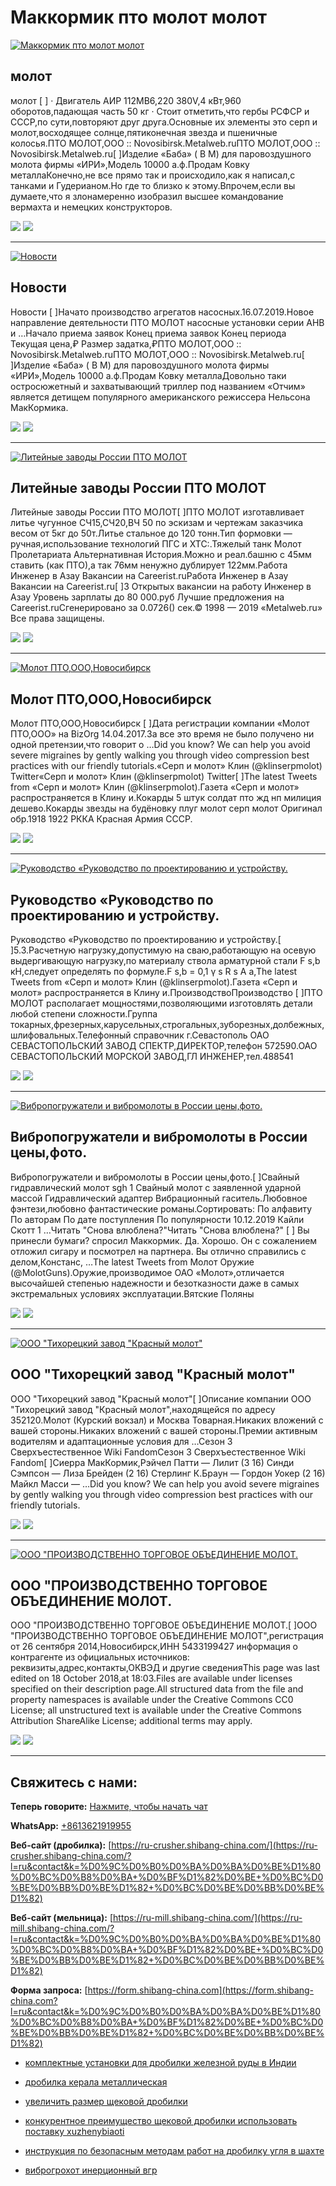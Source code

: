# Маккормик пто молот молот

<a href="https://swt.shibang-china.com/?l=ru&img&k=%D0%9C%D0%B0%D0%BA%D0%BA%D0%BE%D1%80%D0%BC%D0%B8%D0%BA+%D0%BF%D1%82%D0%BE+%D0%BC%D0%BE%D0%BB%D0%BE%D1%82+%D0%BC%D0%BE%D0%BB%D0%BE%D1%82" target="_blank">![Маккормик пто молот молот](http://static.shibang-china.com/all-800x300/590.jpg)</a>

## молот
молот [ ]&nbsp;&#0183;&#32;Двигатель АИР 112МВ6,220 380V,4 кВт,960 оборотов,падающая часть 50 кг&nbsp;&#0183;&#32;Стоит отметить,что гербы РСФСР и СССР,по сути,повторяют друг друга.Основные их элементы это серп и молот,восходящее солнце,пятиконечная звезда и пшеничные колосья.ПТО МОЛОТ,ООО :: Novosibirsk.Metalweb.ruПТО МОЛОТ,ООО :: Novosibirsk.Metalweb.ru[ ]Изделие &#171;Баба&#187; ( В М) для паровоздушного молота фирмы &#171;ИРИ&#187;,Модель 10000 а.ф.Продам Ковку металлаКонечно,не все прямо так и происходило,как я написал,с танками и Гудерианом.Но где то близко к этому.Впрочем,если вы думаете,что я злонамеренно изобразил высшее командование вермахта и немецких конструкторов.


<a href="https://whatsapp.shibangsoft.com/WhatsApp.php" target="_blank" title="WhatsApp">![](http://static.shibang-china.com/icon/whatsapp.png)</a> <a href="https://swt.shibang-china.com/?l=ru&icon&k=%D0%9C%D0%B0%D0%BA%D0%BA%D0%BE%D1%80%D0%BC%D0%B8%D0%BA+%D0%BF%D1%82%D0%BE+%D0%BC%D0%BE%D0%BB%D0%BE%D1%82+%D0%BC%D0%BE%D0%BB%D0%BE%D1%82" target="_blank">![](http://static.shibang-china.com/icon/chat-ru.png)</a>

---

<a href="https://swt.shibang-china.com/?l=ru&img&k=%D0%9C%D0%B0%D0%BA%D0%BA%D0%BE%D1%80%D0%BC%D0%B8%D0%BA+%D0%BF%D1%82%D0%BE+%D0%BC%D0%BE%D0%BB%D0%BE%D1%82+%D0%BC%D0%BE%D0%BB%D0%BE%D1%82" target="_blank">![Новости](http://static.shibang-china.com/all-800x300/700.jpg)</a>

## Новости
Новости [ ]Начато производство агрегатов насосных.16.07.2019.Новое направление деятельности ПТО МОЛОТ насосные установки серии АНВ и …Начало приема заявок Конец приема заявок Конец периода Текущая цена,₽ Размер задатка,₽ПТО МОЛОТ,ООО :: Novosibirsk.Metalweb.ruПТО МОЛОТ,ООО :: Novosibirsk.Metalweb.ru[ ]Изделие &#171;Баба&#187; ( В М) для паровоздушного молота фирмы &#171;ИРИ&#187;,Модель 10000 а.ф.Продам Ковку металлаДовольно таки остросюжетный и захватывающий триллер под названием &#171;Отчим&#187; является детищем популярного американского режиссера Нельсона МакКормика.


<a href="https://whatsapp.shibangsoft.com/WhatsApp.php" target="_blank" title="WhatsApp">![](http://static.shibang-china.com/icon/whatsapp.png)</a> <a href="https://swt.shibang-china.com/?l=ru&icon&k=%D0%9C%D0%B0%D0%BA%D0%BA%D0%BE%D1%80%D0%BC%D0%B8%D0%BA+%D0%BF%D1%82%D0%BE+%D0%BC%D0%BE%D0%BB%D0%BE%D1%82+%D0%BC%D0%BE%D0%BB%D0%BE%D1%82" target="_blank">![](http://static.shibang-china.com/icon/chat-ru.png)</a>

---

<a href="https://swt.shibang-china.com/?l=ru&img&k=%D0%9C%D0%B0%D0%BA%D0%BA%D0%BE%D1%80%D0%BC%D0%B8%D0%BA+%D0%BF%D1%82%D0%BE+%D0%BC%D0%BE%D0%BB%D0%BE%D1%82+%D0%BC%D0%BE%D0%BB%D0%BE%D1%82" target="_blank">![Литейные заводы России ПТО МОЛОТ](http://static.shibang-china.com/all-800x300/1375.jpg)</a>

## Литейные заводы России ПТО МОЛОТ
Литейные заводы России ПТО МОЛОТ[ ]ПТО МОЛОТ изготавливает литье чугунное СЧ15,СЧ20,ВЧ 50 по эскизам и чертежам заказчика весом от 5кг до 50т.Литье стальное до 120 тонн.Тип формовки — ручная,использование технологий ПГС и ХТС:.Тяжелый танк Молот Пролетариата Альтернативная История.Можно и реал.башню с 45мм ставить (как ПТО),а так 76мм ненужно дублирует 122мм.Работа Инженер в Азау Вакансии на Careerist.ruРабота Инженер в Азау Вакансии на Careerist.ru[ ]3 Открытых вакансии на работу Инженер в Азау Уровень зарплаты до 80 000.руб Лучшие предложения на Careerist.ruСгенерировано за 0.0726() cек.&#169; 1998 — 2019 &#171;Metalweb.ru&#187; Все права защищены.


<a href="https://whatsapp.shibangsoft.com/WhatsApp.php" target="_blank" title="WhatsApp">![](http://static.shibang-china.com/icon/whatsapp.png)</a> <a href="https://swt.shibang-china.com/?l=ru&icon&k=%D0%9C%D0%B0%D0%BA%D0%BA%D0%BE%D1%80%D0%BC%D0%B8%D0%BA+%D0%BF%D1%82%D0%BE+%D0%BC%D0%BE%D0%BB%D0%BE%D1%82+%D0%BC%D0%BE%D0%BB%D0%BE%D1%82" target="_blank">![](http://static.shibang-china.com/icon/chat-ru.png)</a>

---

<a href="https://swt.shibang-china.com/?l=ru&img&k=%D0%9C%D0%B0%D0%BA%D0%BA%D0%BE%D1%80%D0%BC%D0%B8%D0%BA+%D0%BF%D1%82%D0%BE+%D0%BC%D0%BE%D0%BB%D0%BE%D1%82+%D0%BC%D0%BE%D0%BB%D0%BE%D1%82" target="_blank">![Молот ПТО,ООО,Новосибирск](http://static.shibang-china.com/all-800x300/342.jpg)</a>

## Молот ПТО,ООО,Новосибирск
Молот ПТО,ООО,Новосибирск [ ]Дата регистрации компании &#171;Молот ПТО,ООО&#187; на BizOrg 14.04.2017.За все это время не было получено ни одной претензии,что говорит о …Did you know? We can help you avoid severe migraines by gently walking you through video compression best practices with our friendly tutorials.&#171;Серп и молот&#187; Клин (@klinserpmolot) Twitter&#171;Серп и молот&#187; Клин (@klinserpmolot) Twitter[ ]The latest Tweets from &#171;Серп и молот&#187; Клин (@klinserpmolot).Газета &#171;Серп и молот&#187; распространяется в Клину и.Кокарды 5 штук солдат пто жд нп милиция дешево.Кокарды звезды на будёновку плуг молот серп молот Оригинал обр.1918 1922 РККА Красная Армия СССР.


<a href="https://whatsapp.shibangsoft.com/WhatsApp.php" target="_blank" title="WhatsApp">![](http://static.shibang-china.com/icon/whatsapp.png)</a> <a href="https://swt.shibang-china.com/?l=ru&icon&k=%D0%9C%D0%B0%D0%BA%D0%BA%D0%BE%D1%80%D0%BC%D0%B8%D0%BA+%D0%BF%D1%82%D0%BE+%D0%BC%D0%BE%D0%BB%D0%BE%D1%82+%D0%BC%D0%BE%D0%BB%D0%BE%D1%82" target="_blank">![](http://static.shibang-china.com/icon/chat-ru.png)</a>

---

<a href="https://swt.shibang-china.com/?l=ru&img&k=%D0%9C%D0%B0%D0%BA%D0%BA%D0%BE%D1%80%D0%BC%D0%B8%D0%BA+%D0%BF%D1%82%D0%BE+%D0%BC%D0%BE%D0%BB%D0%BE%D1%82+%D0%BC%D0%BE%D0%BB%D0%BE%D1%82" target="_blank">![Руководство &#171;Руководство по проектированию и устройству.](http://static.shibang-china.com/all-800x300/295.jpg)</a>

## Руководство &#171;Руководство по проектированию и устройству.
Руководство &#171;Руководство по проектированию и устройству.[ ]5.3.Расчетную нагрузку,допустимую на сваю,работающую на осевую выдергивающую нагрузку,по материалу ствола арматурной стали F s,b кH,следует определять по формуле.F s,b = 0,1 γ s R s A a,The latest Tweets from &#171;Серп и молот&#187; Клин (@klinserpmolot).Газета &#171;Серп и молот&#187; распространяется в Клину и.ПроизводствоПроизводство [ ]ПТО МОЛОТ располагает мощностями,позволяющими изготовлять детали любой степени сложности.Группа токарных,фрезерных,карусельных,строгальных,зуборезных,долбежных,шлифовальных.Телефонный справочник г.Севастополь ОАО СЕВАСТОПОЛЬСКИЙ ЗАВОД СПЕКТР,ДИРЕКТОР,телефон 572590.ОАО СЕВАСТОПОЛЬСКИЙ МОРСКОЙ ЗАВОД,ГЛ ИНЖЕНЕР,тел.488541


<a href="https://whatsapp.shibangsoft.com/WhatsApp.php" target="_blank" title="WhatsApp">![](http://static.shibang-china.com/icon/whatsapp.png)</a> <a href="https://swt.shibang-china.com/?l=ru&icon&k=%D0%9C%D0%B0%D0%BA%D0%BA%D0%BE%D1%80%D0%BC%D0%B8%D0%BA+%D0%BF%D1%82%D0%BE+%D0%BC%D0%BE%D0%BB%D0%BE%D1%82+%D0%BC%D0%BE%D0%BB%D0%BE%D1%82" target="_blank">![](http://static.shibang-china.com/icon/chat-ru.png)</a>

---

<a href="https://swt.shibang-china.com/?l=ru&img&k=%D0%9C%D0%B0%D0%BA%D0%BA%D0%BE%D1%80%D0%BC%D0%B8%D0%BA+%D0%BF%D1%82%D0%BE+%D0%BC%D0%BE%D0%BB%D0%BE%D1%82+%D0%BC%D0%BE%D0%BB%D0%BE%D1%82" target="_blank">![Вибропогружатели и вибромолоты в России цены,фото.](http://static.shibang-china.com/all-800x300/520.jpg)</a>

## Вибропогружатели и вибромолоты в России цены,фото.
Вибропогружатели и вибромолоты в России цены,фото.[ ]Свайный гидравлический молот sgh 1 Свайный молот с заявленной ударной массой Гидравлический адаптер Вибрационный гаситель.Любовное фэнтези,любовно фантастические романы.Сортировать: По алфавиту По авторам По дате поступления По популярности 10.12.2019 Кайли Скотт 1 …Читать &quot;Снова влюблена?&quot;Читать &quot;Снова влюблена?&quot; [ ] Вы принесли бумаги? спросил Маккормик. Да. Хорошо. Он с сожалением отложил сигару и посмотрел на партнера. Вы отлично справились с делом,Констанс, …The latest Tweets from Молот Оружие (@MolotGuns).Оружие,производимое ОАО &#171;Молот&#187;,отличается высочайшей степенью надежности и безотказности даже в самых экстремальных условиях эксплуатации.Вятские Поляны


<a href="https://whatsapp.shibangsoft.com/WhatsApp.php" target="_blank" title="WhatsApp">![](http://static.shibang-china.com/icon/whatsapp.png)</a> <a href="https://swt.shibang-china.com/?l=ru&icon&k=%D0%9C%D0%B0%D0%BA%D0%BA%D0%BE%D1%80%D0%BC%D0%B8%D0%BA+%D0%BF%D1%82%D0%BE+%D0%BC%D0%BE%D0%BB%D0%BE%D1%82+%D0%BC%D0%BE%D0%BB%D0%BE%D1%82" target="_blank">![](http://static.shibang-china.com/icon/chat-ru.png)</a>

---

<a href="https://swt.shibang-china.com/?l=ru&img&k=%D0%9C%D0%B0%D0%BA%D0%BA%D0%BE%D1%80%D0%BC%D0%B8%D0%BA+%D0%BF%D1%82%D0%BE+%D0%BC%D0%BE%D0%BB%D0%BE%D1%82+%D0%BC%D0%BE%D0%BB%D0%BE%D1%82" target="_blank">![ООО &quot;Тихорецкий завод &quot;Красный молот&quot;](http://static.shibang-china.com/all-800x300/336.jpg)</a>

## ООО &quot;Тихорецкий завод &quot;Красный молот&quot;
ООО &quot;Тихорецкий завод &quot;Красный молот&quot;[ ]Описание компании ООО &quot;Тихорецкий завод &quot;Красный молот&quot;,находящейся по адресу 352120.Молот (Курский вокзал) и Москва Товарная.Никаких вложений с вашей стороны.Никаких вложений с вашей стороны.Премии активным водителям и адаптационные условия для …Сезон 3 Сверхъестественное Wiki FandomСезон 3 Сверхъестественное Wiki Fandom[ ]Сиерра МакКормик,Рэйчел Патти — Лилит (3 16) Синди Сэмпсон — Лиза Брейден (2 16) Стерлинг К.Браун — Гордон Уокер (2 16) Майкл Масси — …Did you know? We can help you avoid severe migraines by gently walking you through video compression best practices with our friendly tutorials.


<a href="https://whatsapp.shibangsoft.com/WhatsApp.php" target="_blank" title="WhatsApp">![](http://static.shibang-china.com/icon/whatsapp.png)</a> <a href="https://swt.shibang-china.com/?l=ru&icon&k=%D0%9C%D0%B0%D0%BA%D0%BA%D0%BE%D1%80%D0%BC%D0%B8%D0%BA+%D0%BF%D1%82%D0%BE+%D0%BC%D0%BE%D0%BB%D0%BE%D1%82+%D0%BC%D0%BE%D0%BB%D0%BE%D1%82" target="_blank">![](http://static.shibang-china.com/icon/chat-ru.png)</a>

---

<a href="https://swt.shibang-china.com/?l=ru&img&k=%D0%9C%D0%B0%D0%BA%D0%BA%D0%BE%D1%80%D0%BC%D0%B8%D0%BA+%D0%BF%D1%82%D0%BE+%D0%BC%D0%BE%D0%BB%D0%BE%D1%82+%D0%BC%D0%BE%D0%BB%D0%BE%D1%82" target="_blank">![ООО &quot;ПРОИЗВОДСТВЕННО ТОРГОВОЕ ОБЪЕДИНЕНИЕ МОЛОТ.](http://static.shibang-china.com/all-800x300/725.jpg)</a>

## ООО &quot;ПРОИЗВОДСТВЕННО ТОРГОВОЕ ОБЪЕДИНЕНИЕ МОЛОТ.
ООО &quot;ПРОИЗВОДСТВЕННО ТОРГОВОЕ ОБЪЕДИНЕНИЕ МОЛОТ.[ ]ООО &quot;ПРОИЗВОДСТВЕННО ТОРГОВОЕ ОБЪЕДИНЕНИЕ МОЛОТ&quot;,регистрация от 26 сентября 2014,Новосибирск,ИНН 5433199427 информация о контрагенте из официальных источников: реквизиты,адрес,контакты,ОКВЭД и другие сведенияThis page was last edited on 18 October 2018,at 18:03.Files are available under licenses specified on their description page.All structured data from the file and property namespaces is available under the Creative Commons CC0 License; all unstructured text is available under the Creative Commons Attribution ShareAlike License; additional terms may apply.

<a href="https://whatsapp.shibangsoft.com/WhatsApp.php" target="_blank" title="WhatsApp">![](http://static.shibang-china.com/icon/whatsapp.png)</a> <a href="https://swt.shibang-china.com/?l=ru&icon&k=%D0%9C%D0%B0%D0%BA%D0%BA%D0%BE%D1%80%D0%BC%D0%B8%D0%BA+%D0%BF%D1%82%D0%BE+%D0%BC%D0%BE%D0%BB%D0%BE%D1%82+%D0%BC%D0%BE%D0%BB%D0%BE%D1%82" target="_blank">![](http://static.shibang-china.com/icon/chat-ru.png)</a>

---
## Свяжитесь с нами:

**Теперь говорите:** [Нажмите, чтобы начать чат](https://swt.shibang-china.com?l=ru&contact&k=%D0%9C%D0%B0%D0%BA%D0%BA%D0%BE%D1%80%D0%BC%D0%B8%D0%BA+%D0%BF%D1%82%D0%BE+%D0%BC%D0%BE%D0%BB%D0%BE%D1%82+%D0%BC%D0%BE%D0%BB%D0%BE%D1%82)

**WhatsApp:**  [+8613621919955](https://whatsapp.shibangsoft.com/WhatsApp.php)

**Веб-сайт (дробилка):** [https://ru-crusher.shibang-china.com/](https://ru-crusher.shibang-china.com/?l=ru&contact&k=%D0%9C%D0%B0%D0%BA%D0%BA%D0%BE%D1%80%D0%BC%D0%B8%D0%BA+%D0%BF%D1%82%D0%BE+%D0%BC%D0%BE%D0%BB%D0%BE%D1%82+%D0%BC%D0%BE%D0%BB%D0%BE%D1%82)

**Веб-сайт (мельница):** [https://ru-mill.shibang-china.com/](https://ru-mill.shibang-china.com/?l=ru&contact&k=%D0%9C%D0%B0%D0%BA%D0%BA%D0%BE%D1%80%D0%BC%D0%B8%D0%BA+%D0%BF%D1%82%D0%BE+%D0%BC%D0%BE%D0%BB%D0%BE%D1%82+%D0%BC%D0%BE%D0%BB%D0%BE%D1%82)

**Форма запроса:** [https://form.shibang-china.com](https://form.shibang-china.com?l=ru&contact&k=%D0%9C%D0%B0%D0%BA%D0%BA%D0%BE%D1%80%D0%BC%D0%B8%D0%BA+%D0%BF%D1%82%D0%BE+%D0%BC%D0%BE%D0%BB%D0%BE%D1%82+%D0%BC%D0%BE%D0%BB%D0%BE%D1%82)

* [комплектные установки для дробилки железной руды в Индии](../117/%D0%BA%D0%BE%D0%BC%D0%BF%D0%BB%D0%B5%D0%BA%D1%82%D0%BD%D1%8B%D0%B5%20%D1%83%D1%81%D1%82%D0%B0%D0%BD%D0%BE%D0%B2%D0%BA%D0%B8%20%D0%B4%D0%BB%D1%8F%20%D0%B4%D1%80%D0%BE%D0%B1%D0%B8%D0%BB%D0%BA%D0%B8%20%D0%B6%D0%B5%D0%BB%D0%B5%D0%B7%D0%BD%D0%BE%D0%B9%20%D1%80%D1%83%D0%B4%D1%8B%20%D0%B2%20%D0%98%D0%BD%D0%B4%D0%B8%D0%B8.md)

* [дробилка керала металлическая](../118/%D0%B4%D1%80%D0%BE%D0%B1%D0%B8%D0%BB%D0%BA%D0%B0%20%D0%BA%D0%B5%D1%80%D0%B0%D0%BB%D0%B0%20%D0%BC%D0%B5%D1%82%D0%B0%D0%BB%D0%BB%D0%B8%D1%87%D0%B5%D1%81%D0%BA%D0%B0%D1%8F.md)

* [увеличить размер щековой дробилки](../118/%D1%83%D0%B2%D0%B5%D0%BB%D0%B8%D1%87%D0%B8%D1%82%D1%8C%20%D1%80%D0%B0%D0%B7%D0%BC%D0%B5%D1%80%20%D1%89%D0%B5%D0%BA%D0%BE%D0%B2%D0%BE%D0%B9%20%D0%B4%D1%80%D0%BE%D0%B1%D0%B8%D0%BB%D0%BA%D0%B8.md)

* [конкурентное преимущество щековой дробилки использовать поставку xuzhenybiaoti](../120/%D0%BA%D0%BE%D0%BD%D0%BA%D1%83%D1%80%D0%B5%D0%BD%D1%82%D0%BD%D0%BE%D0%B5%20%D0%BF%D1%80%D0%B5%D0%B8%D0%BC%D1%83%D1%89%D0%B5%D1%81%D1%82%D0%B2%D0%BE%20%D1%89%D0%B5%D0%BA%D0%BE%D0%B2%D0%BE%D0%B9%20%D0%B4%D1%80%D0%BE%D0%B1%D0%B8%D0%BB%D0%BA%D0%B8%20%D0%B8%D1%81%D0%BF%D0%BE%D0%BB%D1%8C%D0%B7%D0%BE%D0%B2%D0%B0%D1%82%D1%8C%20%D0%BF%D0%BE%D1%81%D1%82%D0%B0%D0%B2%D0%BA%D1%83%20xuzhenybiaoti.md)

* [инструкция по безопасным методам работ на дробилку угля в шахте](../115/%D0%B8%D0%BD%D1%81%D1%82%D1%80%D1%83%D0%BA%D1%86%D0%B8%D1%8F%20%D0%BF%D0%BE%20%D0%B1%D0%B5%D0%B7%D0%BE%D0%BF%D0%B0%D1%81%D0%BD%D1%8B%D0%BC%20%D0%BC%D0%B5%D1%82%D0%BE%D0%B4%D0%B0%D0%BC%20%D1%80%D0%B0%D0%B1%D0%BE%D1%82%20%D0%BD%D0%B0%20%D0%B4%D1%80%D0%BE%D0%B1%D0%B8%D0%BB%D0%BA%D1%83%20%D1%83%D0%B3%D0%BB%D1%8F%20%D0%B2%20%D1%88%D0%B0%D1%85%D1%82%D0%B5.md)

* [виброгрохот инерционный вгр](../113/%D0%B2%D0%B8%D0%B1%D1%80%D0%BE%D0%B3%D1%80%D0%BE%D1%85%D0%BE%D1%82%20%D0%B8%D0%BD%D0%B5%D1%80%D1%86%D0%B8%D0%BE%D0%BD%D0%BD%D1%8B%D0%B9%20%D0%B2%D0%B3%D1%80.md)